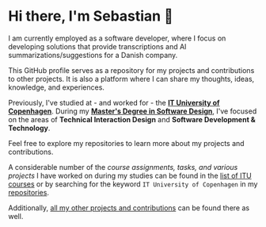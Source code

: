 # Hi there, I'm Sebastian 👋

I am currently employed as a software developer, where I focus on developing solutions that provide transcriptions and AI summarizations/suggestions for a Danish company.

This GitHub profile serves as a repository for my projects and contributions to other projects. It is also a platform where I can share my thoughts, ideas, knowledge, and experiences.

Previously, I've studied at - and worked for - the [**IT University of Copenhagen**](http://en.itu.dk). During my [**Master's Degree in Software Design**](https://en.itu.dk/Programmes/MSc-Programmes/Software-Design#specialisations), I've focused on the areas of **Technical Interaction Design** and **Software Development & Technology**.

Feel free to explore my repositories to learn more about my projects and contributions.

A considerable number of the *course assignments, tasks, and various projects* I have worked on during my studies can be found in the [list of ITU courses](https://github.com/stars/sebastianromano/lists/itu) or by searching for the keyword `IT University of Copenhagen` in my [repositories](https://github.com/sebastianromano?tab=repositories&q=IT+University+of+Copenhagen&type=&language=&sort=).

Additionally, [all my other projects and contributions](https://github.com/sebastianromano?tab=repositories&q=NOT+itu&type=&language=&sort=) can be found there as well.
